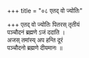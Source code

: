 +++
title = "०८ एतद् वो ज्योतिः"

+++
एतद् वो ज्योतिः पितरस् तृतीयं  
पञ्चौदनं ब्रह्मणे ऽजं ददाति ।  
अजस् तमांस्य् अप हन्ति दूरं  
पञ्चौदनो ब्रह्मणे दीयमानः ॥